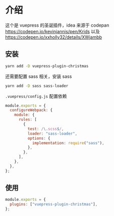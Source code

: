 # 介绍

这个是 vuepress 的圣诞插件，idea 来源于 codepan <https://codepen.io/kevinjannis/pen/Krids> 以及 <https://codepen.io/xxholly32/details/XWjambb>

## 安装

```bash
yarn add -D vuepress-plugin-christmas
```

还需要配置 sass 相关，安装 sass

```bash
yarn add -D sass sass-loader
```

`.vuepress/config.js` 配置依赖

```js
module.exports = {
  configureWebpack: {
    module: {
      rules: [
        {
          test: /\.scss$/,
          loader: "sass-loader",
          options: {
            implementation: require("sass"),
          },
        },
      ],
    },
  },
};
```

## 使用

```js
module.exports = {
  plugins: ["vuepress-plugin-christmas"],
};
```
